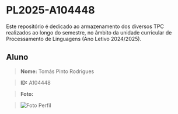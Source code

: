 # PL2025-A104448

Este repositório é dedicado ao armazenamento dos diversos TPC realizados ao longo do semestre, no âmbito da unidade curricular de Processamento de Linguagens (Ano Letivo 2024/2025).

## Aluno

> **Nome:** Tomás Pinto Rodrigues

> **ID:** A104448

> **Foto:**

> ![Foto Perfil](https://avatars.githubusercontent.com/u/147328567?v=4&size=64)
